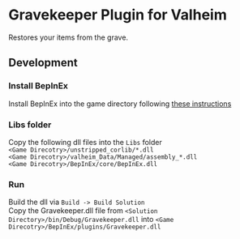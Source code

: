 ﻿# Gravekeeper Plugin for Valheim
Restores your items from the grave.
  
## Development

### Install BepInEx
Install BepInEx into the game directory following [these instructions](https://bepinex.github.io/bepinex_docs/master/articles/user_guide/installation/index.html?tabs=tabid-win)  

### Libs folder
Copy the following dll files into the `Libs` folder  
`<Game Direcotry>/unstripped_corlib/*.dll`  
`<Game Direcotry>/valheim_Data/Managed/assembly_*.dll`  
`<Game Direcotry>/BepInEx/core/BepInEx.dll`  

### Run
Build the dll via `Build -> Build Solution`  
Copy the Gravekeeper.dll file from `<Solution Directory>/bin/Debug/Gravekeeper.dll` into `<Game Direcotry>/BepInEx/plugins/Gravekeeper.dll`  